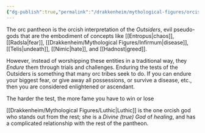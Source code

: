 ```yaml
---
{"dg-publish":true,"permalink":"/drakkenheim/mythological-figures/orcish-gods/","tags":["Mythos_Drakk"]}
---
```


The orc pantheon is the orcish interpretation of the *Outsiders*, evil pseudo-gods that are the embodiment of concepts like [[Entropus\|chaos]], [[Radsla\|fear]], [[Drakkenheim/Mythological Figures/Infirmum\|disease]], [[Telis\|undeath]], [[Nimic\|hate]], and [[Hadnost\|greed]].

However, instead of worshipping these entities in a traditional way, they *Endure* them through trials and challenges. Enduring the tests of the Outsiders is something that many orc tribes seek to do. If you can endure your biggest fear, or give away all possessions, or survive a disease, etc., then you are considered enlightened or ascendant. 

The harder the test, the more fame you have to win or lose

[[Drakkenheim/Mythological Figures/Luthic\|Luthic]] is the one orcish god who stands out from the rest; she is a *Divine (true) God* of *healing*, and has a complicated relationship with the rest of the pantheon.
